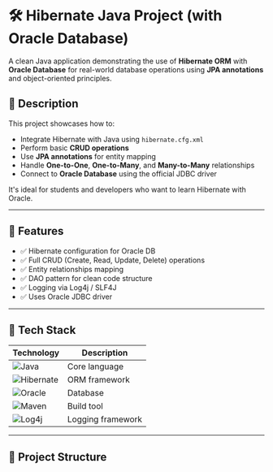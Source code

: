 # 🛠 Hibernate Java Project (with Oracle Database)

A clean Java application demonstrating the use of **Hibernate ORM** with **Oracle Database** for real-world database operations using **JPA annotations** and object-oriented principles.

## 📌 Description

This project showcases how to:
- Integrate Hibernate with Java using `hibernate.cfg.xml`
- Perform basic **CRUD operations**
- Use **JPA annotations** for entity mapping
- Handle **One-to-One**, **One-to-Many**, and **Many-to-Many** relationships
- Connect to **Oracle Database** using the official JDBC driver

It's ideal for students and developers who want to learn Hibernate with Oracle.

---

## 🚀 Features

- ✅ Hibernate configuration for Oracle DB  
- ✅ Full CRUD (Create, Read, Update, Delete) operations  
- ✅ Entity relationships mapping  
- ✅ DAO pattern for clean code structure  
- ✅ Logging via Log4j / SLF4J  
- ✅ Uses Oracle JDBC driver

---

## 🧰 Tech Stack

| Technology | Description |
|------------|-------------|
| ![Java](https://img.shields.io/badge/Java-%23ED8B00.svg?style=for-the-badge&logo=openjdk&logoColor=white) | Core language |
| ![Hibernate](https://img.shields.io/badge/Hibernate-%234C4A3F.svg?style=for-the-badge&logo=hibernate&logoColor=white) | ORM framework |
| ![Oracle](https://img.shields.io/badge/Oracle-%23F80000.svg?style=for-the-badge&logo=oracle&logoColor=white) | Database |
| ![Maven](https://img.shields.io/badge/Maven-%23C71A36.svg?style=for-the-badge&logo=apachemaven&logoColor=white) | Build tool |
| ![Log4j](https://img.shields.io/badge/Log4j-%23CC0000.svg?style=for-the-badge&logo=apache&logoColor=white) | Logging framework |

---

## 📁 Project Structure

